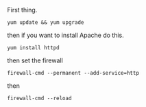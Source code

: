 First thing.

~~~
yum update && yum upgrade
~~~

then if you want to install Apache do this.

~~~
yum install httpd
~~~

then set the firewall

~~~
firewall-cmd --permanent --add-service=http
~~~

then

~~~
firewall-cmd --reload
~~~
